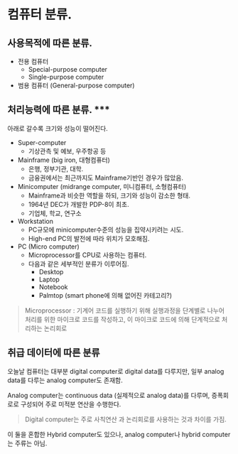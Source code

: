 # 컴퓨터 분류.

## 사용목적에 따른 분류.

* 전용 컴퓨터 
    * Special-purpose computer
    * Single-purpose computer
* 범용 컴퓨터 (General-purpose computer)

## 처리능력에 따른 분류. ***

아래로 갈수록 크기와 성능이 떨어진다.

* Super-computer 
    * 기상관측 및 예보, 우주항공 등
* Mainframe (big iron, 대형컴퓨터)
    * 은행, 정부기관, 대학.
    * 금융권에서는 최근까지도 Mainframe기반인 경우가 많았음.
* Minicomputer (midrange computer, 미니컴퓨터, 소형컴퓨터)
    * Mainframe과 비슷한 역할을 하되, 크기와 성능이 감소한 형태.
    * 1964년 DEC가 개발한 PDP-8이 최초.
    * 기업체, 학교, 연구소
* Workstation 
    * PC규모에 minicomputer수준의 성능을 집약시키려는 시도.
    * High-end PC의 발전에 따라 위치가 모호해짐.
* PC (Micro computer)
    * Microprocessor를 CPU로 사용하는 컴퓨터.
    * 다음과 같은 세부적인 분류가 이루어짐.
        * Desktop
        * Laptop
        * Notebook
        * Palmtop (smart phone에 의해 없어진 카테고리?)


> Microprocessor : 기계어 코드를 실행하기 위해 실행과정을 단계별로 나누어 처리를 위한 마이크로 코드를 작성하고, 이 마이크로 코드에 의해 단계적으로 처리하는 논리회로

## 취급 데이터에 따른 분류

오늘날 컴퓨터는 대부분 digital computer로 digital data를 다루지만, 일부 analog data를 다루는 analog computer도 존재함.

Analog computer는 continuous data (실제적으로 analog data)를 다루며, 증폭회로로 구성되어 주로 미적분 연산을 수행한다.

> Digital computer는 주로 사칙연산 과 논리회로를 사용하는 것과 차이를 가짐. 

이 둘을 혼합한 Hybrid computer도 있으나, analog computer나 hybrid computer는 주류는 아님.



